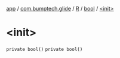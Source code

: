 [app](../../../index.md) / [com.bumptech.glide](../../index.md) / [R](../index.md) / [bool](index.md) / [&lt;init&gt;](./-init-.md)

# &lt;init&gt;

`private bool()`
`private bool()`